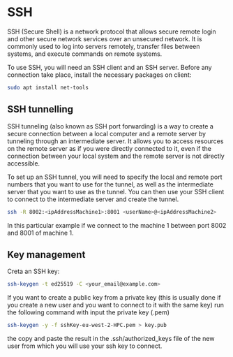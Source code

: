 # SSH

SSH (Secure Shell) is a network protocol that allows secure remote login and other secure network services over an unsecured network. It is commonly used to log into servers remotely, transfer files between systems, and execute commands on remote systems.

To use SSH, you will need an SSH client and an SSH server. Before
any connection take place, install the necessary packages on client:

```sh
sudo apt install net-tools
```

## SSH tunnelling

SSH tunneling (also known as SSH port forwarding) is a way to create a secure connection between a local computer and a remote server by tunneling through an intermediate server. It allows you to access resources on the remote server as if you were directly connected to it, even if the connection between your local system and the remote server is not directly accessible.

To set up an SSH tunnel, you will need to specify the local and remote port numbers that you want to use for the tunnel, as well as the intermediate server that you want to use as the tunnel. You can then use your SSH client to connect to the intermediate server and create the tunnel.

```sh
ssh -R 8002:<ipAddressMachine1>:8001 <userName>@<ipAddressMachine2>
```

In this particular example if we connect to the machine 1 between port 8002
and 8001 of machine 1.

## Key management

Creta an SSH key:

```sh
ssh-keygen -t ed25519 -C <your_email@example.com>
```

If you want to create a public key from a private key (this is usually
done if you create a new user and you want to connect to it with the
same key) run the following command with input the private key (.pem)

```sh
ssh-keygen -y -f sshKey-eu-west-2-HPC.pem > key.pub
```
the copy and paste the result in the .ssh/authorized_keys file of the
new user from which you will use your ssh key to connect.



<!--  Script to show the footer   -->
<html>
<script
    src="https://code.jquery.com/jquery-3.3.1.js"
    integrity="sha256-2Kok7MbOyxpgUVvAk/HJ2jigOSYS2auK4Pfzbm7uH60="
    crossorigin="anonymous">
</script>
<script>
$(function(){
  $("#footer").load("../footers/footer_first_level_depth.html");
});
</script>
<body>
<div id="footer"></div>
</body>
</html>
